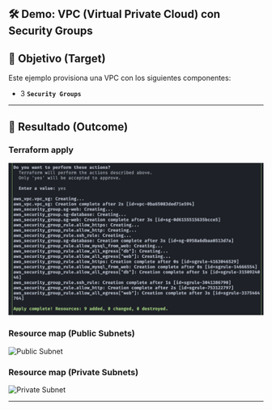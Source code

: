 ## 🛠️ Demo: VPC (Virtual Private Cloud) con Security Groups

## 🎯 Objetivo (Target)
Este ejemplo provisiona una VPC con los siguientes componentes:
- 3 **`Security Groups`**

---

## 🚀 Resultado (Outcome)
### Terraform apply
![Private Subnet](assets/imagenes/terraform_apply.png)
### Resource map (Public Subnets)
![Public Subnet](assets/imagenes/public_subnets.png)
### Resource map (Private Subnets)
![Private Subnet](assets/imagenes/private_subnets.png)

---